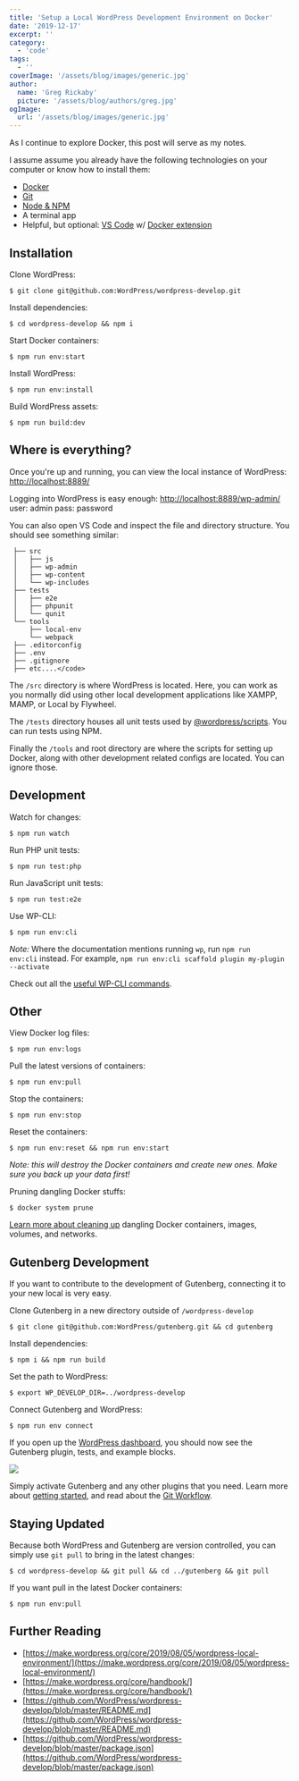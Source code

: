 ```yaml
---
title: 'Setup a Local WordPress Development Environment on Docker'
date: '2019-12-17'
excerpt: ''
category:
  - 'code'
tags:
  - ''
coverImage: '/assets/blog/images/generic.jpg'
author:
  name: 'Greg Rickaby'
  picture: '/assets/blog/authors/greg.jpg'
ogImage:
  url: '/assets/blog/images/generic.jpg'
---
```


As I continue to explore Docker, this post will serve as my notes.

I assume assume you already have the following technologies on your computer or know how to install them:

- [Docker](https://www.docker.com/products/docker-desktop)
- [Git](https://git-scm.com/downloads)
- [Node & NPM](https://nodejs.org/en/)
- A terminal app
- Helpful, but optional: [VS Code](https://code.visualstudio.com/) w/ [Docker extension](https://marketplace.visualstudio.com/items?itemName=ms-azuretools.vscode-docker)

## Installation

Clone WordPress:

```
$ git clone git@github.com:WordPress/wordpress-develop.git
```

Install dependencies:

```
$ cd wordpress-develop && npm i
```

Start Docker containers:

```
$ npm run env:start
```

Install WordPress:

```
$ npm run env:install
```

Build WordPress assets:

```
$ npm run build:dev
```

## Where is everything?

Once you're up and running, you can view the local instance of WordPress: [http://localhost:8889/](http://localhost:8889/)

Logging into WordPress is easy enough:
[http://localhost:8889/wp-admin/](http://localhost:8889/wp-admin/)
user: admin
pass: password

You can also open VS Code and inspect the file and directory structure. You should see something similar:

```
 ├── src
 │   ├── js
 │   ├── wp-admin
 │   ├── wp-content
 │   └── wp-includes
 ├── tests
 │   ├── e2e
 │   ├── phpunit
 │   └── qunit
 └── tools
     ├── local-env
     └── webpack
 ├── .editorconfig
 ├── .env
 ├── .gitignore
 ├── etc....</code>
```

The `/src` directory is where WordPress is located. Here, you can work as you normally did using other local development applications like XAMPP, MAMP, or Local by Flywheel.

The `/tests` directory houses all unit tests used by [@wordpress/scripts](https://www.npmjs.com/package/@wordpress/scripts). You can run tests using NPM.

Finally the `/tools` and root directory are where the scripts for setting up Docker, along with other development related configs are located. You can ignore those.

## Development

Watch for changes:

```
$ npm run watch
```

Run PHP unit tests:

```
$ npm run test:php
```

Run JavaScript unit tests:

```
$ npm run test:e2e
```

Use WP-CLI:

```
$ npm run env:cli
```

_Note:_ Where the documentation mentions running `wp`, run `npm run env:cli` instead. For example, `npm run env:cli scaffold plugin my-plugin --activate`

Check out all the [useful WP-CLI commands](https://developer.wordpress.org/cli/commands/).

## Other

View Docker log files:

```
$ npm run env:logs
```

Pull the latest versions of containers:

```
$ npm run env:pull
```

Stop the containers:

```
$ npm run env:stop
```

Reset the containers:

```
$ npm run env:reset && npm run env:start
```

_Note: this will destroy the Docker containers and create new ones. Make sure you back up your data first!_

Pruning dangling Docker stuffs:

```
$ docker system prune
```

[Learn more about cleaning up](https://www.digitalocean.com/community/tutorials/how-to-remove-docker-images-containers-and-volumes) dangling Docker containers, images, volumes, and networks.

## Gutenberg Development

If you want to contribute to the development of Gutenberg, connecting it to your new local is very easy.

Clone Gutenberg in a new directory outside of `/wordpress-develop`

```
$ git clone git@github.com:WordPress/gutenberg.git && cd gutenberg
```

Install dependencies:

```
$ npm i && npm run build
```

Set the path to WordPress:

```
$ export WP_DEVELOP_DIR=../wordpress-develop
```

Connect Gutenberg and WordPress:

```
$ npm run env connect
```

If you open up the [WordPress dashboard](http://localhost:8889/wp-admin/plugins.php), you should now see the Gutenberg plugin, tests, and example blocks.

![](images/Screenshot-2019-12-17-15.20.55.png)

Simply activate Gutenberg and any other plugins that you need. Learn more about [getting started](https://developer.wordpress.org/block-editor/contributors/develop/getting-started/), and read about the [Git Workflow](https://developer.wordpress.org/block-editor/contributors/develop/git-workflow/).

## Staying Updated

Because both WordPress and Gutenberg are version controlled, you can simply use `git pull` to bring in the latest changes:

```
$ cd wordpress-develop && git pull && cd ../gutenberg && git pull
```

If you want pull in the latest Docker containers:

```
$ npm run env:pull
```

## Further Reading

- [https://make.wordpress.org/core/2019/08/05/wordpress-local-environment/](https://make.wordpress.org/core/2019/08/05/wordpress-local-environment/)
- [https://make.wordpress.org/core/handbook/](https://make.wordpress.org/core/handbook/)
- [https://github.com/WordPress/wordpress-develop/blob/master/README.md](https://github.com/WordPress/wordpress-develop/blob/master/README.md)
- [https://github.com/WordPress/wordpress-develop/blob/master/package.json](https://github.com/WordPress/wordpress-develop/blob/master/package.json)
